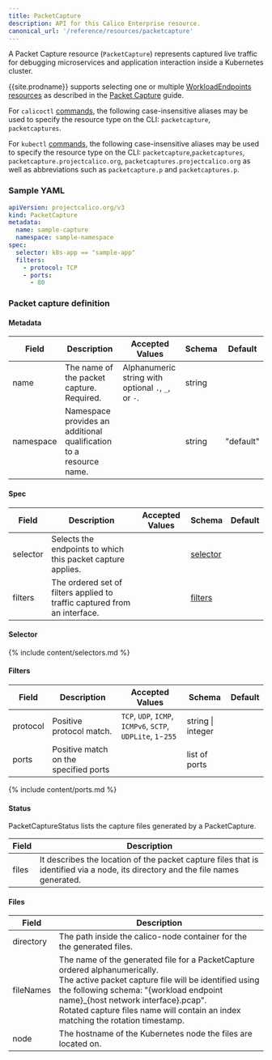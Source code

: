 ```yaml
---
title: PacketCapture
description: API for this Calico Enterprise resource. 
canonical_url: '/reference/resources/packetcapture'
---
```


A Packet Capture resource (`PacketCapture`) represents captured live traffic for debugging microservices and application
interaction inside a Kubernetes cluster.

{{site.prodname}} supports selecting one or multiple [WorkloadEndpoints resources]({{site.baseurl}}/reference/resources/workloadendpoint)
as described in the [Packet Capture] guide.

For `calicoctl` [commands]({{site.baseurl}}/reference/calicoctl/), the following case-insensitive aliases
may be used to specify the resource type on the CLI:
`packetcapture`, `packetcaptures`.

For `kubectl` [commands](https://kubernetes.io/docs/reference/kubectl/overview/), the following case-insensitive aliases may be used to specify the resource type on the CLI: 
`packetcapture`,`packetcaptures`, `packetcapture.projectcalico.org`, `packetcaptures.projectcalico.org` as well as
abbreviations such as `packetcapture.p` and `packetcaptures.p`.

### Sample YAML

```yaml
apiVersion: projectcalico.org/v3
kind: PacketCapture
metadata:
  name: sample-capture
  namespace: sample-namespace
spec:
  selector: k8s-app == "sample-app"
  filters:
    - protocol: TCP
    - ports:
      - 80
```

### Packet capture definition

#### Metadata

| Field     | Description                                                        | Accepted Values                                     | Schema | Default   |
|-----------|--------------------------------------------------------------------|-----------------------------------------------------|--------|-----------|
| name      | The name of the packet capture. Required.                          | Alphanumeric string with optional `.`, `_`, or `-`. | string |           |
| namespace | Namespace provides an additional qualification to a resource name. |                                                     | string | "default" |


#### Spec

| Field    | Description                                                                                         | Accepted Values | Schema                | Default |
|----------|-----------------------------------------------------------------------------------------------------|-----------------|-----------------------|---------|
| selector | Selects the endpoints to which this packet capture applies.                                         |                 | [selector](#selector) |         |
| filters  | The ordered set of filters applied to traffic captured from an interface.                           |                 | [filters](#filters)   |         |


#### Selector

{% include content/selectors.md %}

#### Filters

| Field    | Description                              | Accepted Values                                             | Schema              | Default |
|----------|------------------------------------------|-------------------------------------------------------------|---------------------|---------|
| protocol | Positive protocol match.                 | `TCP`, `UDP`, `ICMP`, `ICMPv6`, `SCTP`, `UDPLite`, `1`-`255`| string \| integer   |         |
| ports    | Positive match on the specified ports    |                                                             | list of ports       |         |

{% include content/ports.md %}

#### Status

PacketCaptureStatus lists the capture files generated by a PacketCapture.

| Field | Description |
|-------|---|
| files | It describes the location of the packet capture files that is identified via a node, its directory and the file names generated. |

#### Files

| Field     | Description |
|-----------|---|
| directory | The path inside the calico-node container for the the generated files. |
| fileNames | The name of the generated file for a PacketCapture ordered alphanumerically. </br> The active packet capture file will be identified using the following schema: "{workload endpoint name}_{host network interface}.pcap". </br> Rotated capture files name will contain an index matching the rotation timestamp. |
| node      | The hostname of the Kubernetes node the files are located on. |

[Packet Capture]: /visibility/packetcapture

